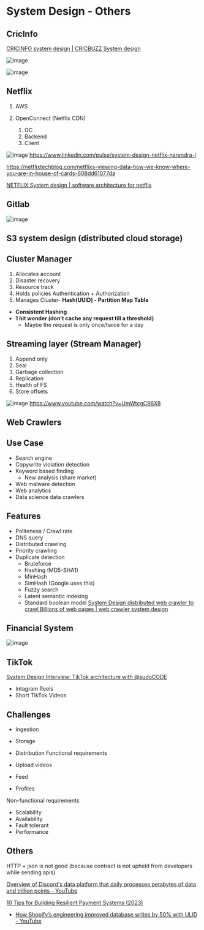# System Design - Others

## CricInfo

[CRICINFO system design | CRICBUZZ System design](http://youtube.com/watch?v=exSwQtMxGd4)

![image](../../media/System-Design-Others-image1.jpg)

![image](../../media/System-Design-Others-image2.jpg)

## Netflix

1. AWS
2. OpenConnect (Netflix CDN)

   1. OC
   2. Backend
   3. Client

![image](../../media/System-Design-Others-image3.jpg)
<https://www.linkedin.com/pulse/system-design-netflix-narendra-l>

<https://netflixtechblog.com/netflixs-viewing-data-how-we-know-where-you-are-in-house-of-cards-608dd61077da>

[NETFLIX System design | software architecture for netflix](https://www.youtube.com/watch?v=psQzyFfsUGU)

## Gitlab

![image](../../media/System-Design-Others-image4.jpg)

## S3 system design (distributed cloud storage)

## Cluster Manager

1. Allocates account
2. Disaster recovery
3. Resource track
4. Holds policies Authentication + Authorization
5. Manages Cluster- **Hash(UUID) - Partition Map Table**

- **Consistent Hashing**
- **1 hit wonder (don't cache any request till a threshold)**
  - Maybe the request is only once/twice for a day

## Streaming layer (Stream Manager)

1. Append only
2. Seal
3. Garbage collection
4. Replication
5. Health of FS
6. Store offsets

![image](../../media/System-Design-Others-image5.jpg)
<https://www.youtube.com/watch?v=UmWtcgC96X8>

## Web Crawlers

## Use Case

- Search engine
- Copywrite violation detection
- Keyword based finding
  - New analysis (share market)
- Web malware detection
- Web analytics
- Data science data crawlers

## Features

- Politeness / Crawl rate
- DNS query
- Distributed crawling
- Priority crawling
- Duplicate detection
  - Bruteforce
  - Hashing (MD5-SHA1)
  - MinHash
  - SimHash (Google uses this)
  - Fuzzy search
  - Latent semantic indexing
  - Standard boolean model
[System Design distributed web crawler to crawl Billions of web pages | web crawler system design](https://www.youtube.com/watch?v=BKZxZwUgL3Y)

## Financial System

![image](../../media/System-Design-Others-image6.jpg)

## TikTok

[System Design Interview: TikTok architecture with @sudoCODE](https://www.youtube.com/watch?v=07BVxmVFDGY&ab_channel=GauravSen)

- Intagram Reels
- Short TikTok Videos

## Challenges

- Ingestion

- Storage

- Distribution
Functional requirements

- Upload videos
- Feed
- Profiles

Non-functional requirements

- Scalability
- Availability
- Fault tolerant
- Performance

## Others

HTTP + json is not good (because contract is not upheld from developers while sending apis)

[Overview of Discord's data platform that daily processes petabytes of data and trillion points - YouTube](https://www.youtube.com/watch?v=yGpEzO32lU4)

[10 Tips for Building Resilient Payment Systems (2023)](https://shopify.engineering/building-resilient-payment-systems)

- [How Shopify’s engineering improved database writes by 50% with ULID - YouTube](https://www.youtube.com/watch?v=f53-Iw_5ucA)
